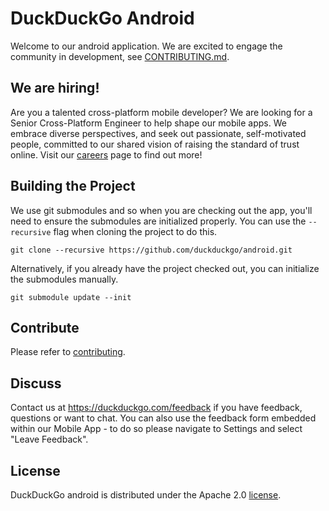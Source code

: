 # DuckDuckGo Android

Welcome to our android application. We are excited to engage the community in development, see [CONTRIBUTING.md](CONTRIBUTING.md).

## We are hiring!
Are you a talented cross-platform mobile developer? We are looking for a Senior Cross-Platform Engineer to help shape our mobile apps. We embrace diverse perspectives, and seek out passionate, self-motivated people, committed to our shared vision of raising the standard of trust online. Visit our [careers](https://duckduckgo.com/hiring/#open) page to find out more!

## Building the Project
We use git submodules and so when you are checking out the app, you'll need to ensure the submodules are initialized properly. You can use the `--recursive` flag when cloning the project to do this.

    git clone --recursive https://github.com/duckduckgo/android.git

Alternatively, if you already have the project checked out, you can initialize the submodules manually.

    git submodule update --init

## Contribute

Please refer to [contributing](CONTRIBUTING.md).

## Discuss

Contact us at https://duckduckgo.com/feedback if you have feedback, questions or want to chat. You can also use the feedback form embedded within our Mobile App - to do so please navigate to Settings and select "Leave Feedback".

## License
DuckDuckGo android is distributed under the Apache 2.0 [license](LICENSE).
